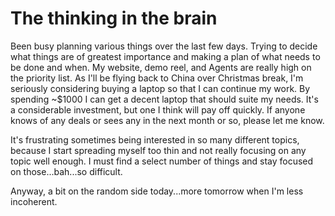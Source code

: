 # The thinking in the brain


Been busy planning various things over the last few days. Trying to decide what things are of greatest importance and making a plan of what needs to be done and when. My website, demo reel, and Agents are really high on the priority list. As I'll be flying back to China over Christmas break, I'm seriously considering buying a laptop so that I can continue my work. By spending ~$1000 I can get a decent laptop that should suite my needs. It's a considerable investment, but one I think will pay off quickly. If anyone knows of any deals or sees any in the next month or so, please let me know.

It's frustrating sometimes being interested in so many different topics, because I start spreading myself too thin and not really focusing on any topic well enough. I must find a select number of things and stay focused on those...bah...so difficult.

Anyway, a bit on the random side today...more tomorrow when I'm less incoherent.

